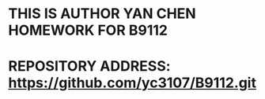 # THIS IS AUTHOR YAN CHEN HOMEWORK FOR B9112
# REPOSITORY ADDRESS: https://github.com/yc3107/B9112.git
